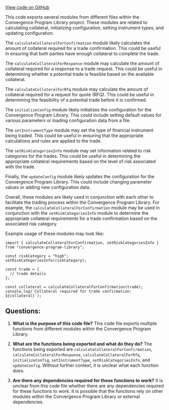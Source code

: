 [View code on GitHub](https://github.com/convergence-rfq/convergence-program-library/risk-engine/js/generated/instructions/index.ts)

This code exports several modules from different files within the Convergence Program Library project. These modules are related to calculating collateral, initializing configuration, setting instrument types, and updating configuration. 

The `calculateCollateralForConfirmation` module likely calculates the amount of collateral required for a trade confirmation. This could be useful in ensuring that both parties have enough collateral to complete the trade. 

The `calculateCollateralForResponse` module may calculate the amount of collateral required for a response to a trade request. This could be useful in determining whether a potential trade is feasible based on the available collateral. 

The `calculateCollateralForRfq` module may calculate the amount of collateral required for a request for quote (RFQ). This could be useful in determining the feasibility of a potential trade before it is confirmed. 

The `initializeConfig` module likely initializes the configuration for the Convergence Program Library. This could include setting default values for various parameters or loading configuration data from a file. 

The `setInstrumentType` module may set the type of financial instrument being traded. This could be useful in ensuring that the appropriate calculations and rules are applied to the trade. 

The `setRiskCategoriesInfo` module may set information related to risk categories for the trades. This could be useful in determining the appropriate collateral requirements based on the level of risk associated with the trade. 

Finally, the `updateConfig` module likely updates the configuration for the Convergence Program Library. This could include changing parameter values or adding new configuration data. 

Overall, these modules are likely used in conjunction with each other to facilitate the trading process within the Convergence Program Library. For example, the `calculateCollateralForConfirmation` module may be used in conjunction with the `setRiskCategoriesInfo` module to determine the appropriate collateral requirements for a trade confirmation based on the associated risk category. 

Example usage of these modules may look like:

```
import { calculateCollateralForConfirmation, setRiskCategoriesInfo } from "convergence-program-library";

const riskCategory = "high";
setRiskCategoriesInfo(riskCategory);

const trade = {
  // trade details
};

const collateral = calculateCollateralForConfirmation(trade);
console.log(`Collateral required for trade confirmation: ${collateral}`);
```
## Questions: 
 1. **What is the purpose of this code file?** 
This code file exports multiple functions from different modules within the Convergence Program Library. 

2. **What are the functions being exported and what do they do?** 
The functions being exported are `calculateCollateralForConfirmation`, `calculateCollateralForResponse`, `calculateCollateralForRfq`, `initializeConfig`, `setInstrumentType`, `setRiskCategoriesInfo`, and `updateConfig`. Without further context, it is unclear what each function does.

3. **Are there any dependencies required for these functions to work?** 
It is unclear from this code file whether there are any dependencies required for these functions to work. It is possible that the functions rely on other modules within the Convergence Program Library or external dependencies.